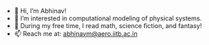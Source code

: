 - 👋 Hi, I’m Abhinav!
- 👀 I’m interested in computational modeling of physical systems.
- 🌱 During my free time, I read math, science fiction, and fantasy!
- 📫 Reach me at: abhinavm@aero.iitb.ac.in

<!---
abhinavmuta/abhinavmuta is a ✨ special ✨ repository because its `README.md` (this file) appears on your GitHub profile.
You can click the Preview link to take a look at your changes.
--->
